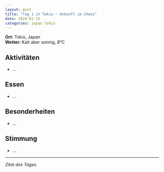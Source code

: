 ```yaml
---
layout: post
title: "Tag 1 in Tokio - Ankunft im Chaos"
date: 2024-01-15
categories: japan tokio
---
```


**Ort:** Tokio, Japan  
**Wetter:** Kalt aber sonnig, 8°C

## Aktivitäten

- ...

## Essen

- ...

## Besonderheiten

- ...

## Stimmung

- ...

---

_Zitat des Tages_
